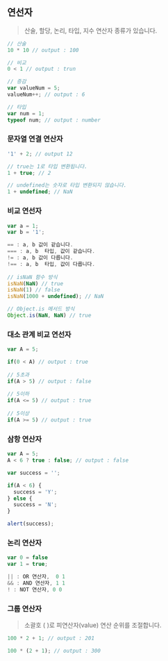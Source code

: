## 연선자
> 산술, 할당, 논리, 타입, 지수 연산자 종류가 있습니다.

```javascript
// 산술
10 * 10 // output : 100

// 비교
0 < 1 // output : trun

// 증감
var valueNum = 5;
valueNum++; // output : 6

// 타입
var num = 1;
typeof num; // output : number
```

### 문자열 연결 연산자
```javascript
'1' + 2; // output 12 

// true는 1로 타입 변환됩니다.
1 + true; // 2

// undefined는 숫자로 타입 변환되지 않습니다. 
1 + undefined; // NaN
```

### 비교 연선자
```javascript
var a = 1;
var b = '1';

== : a, b 값이 같습니다.
=== : a, b  타입, 값이 같습니다.
!= : a, b 값이 다릅니다.
!== : a, b  타입, 값이 다릅니다.
        
// isNaN 함수 방식  
isNaN(NaN) // true
isNaN(1) // false
isNaN(1000 + undefined); // NaN

// Object.is 메서드 방식 
Object.is(NaN, NaN) // true
```

### 대소 관계 비교 연선자
```javascript
var A = 5;

if(0 < A) // output : true
  
// 5초과
if(A > 5) // output : false
  
// 5이하
if(A <= 5) // output : true
  
// 5이상
if(A >= 5) // output : true
```

### 삼항 연산자
```javascript
var A = 5;
A < 6 ? true : false; // output : false

var success = '';

if(A < 6) {
  success = 'Y';
} else {
  success = 'N';
}

alert(success);
```
### 논리 연산자
```javascript
var 0 = false
var 1 = true;

|| : OR 연산자,  0 1
&& : AND 연산자, 1 1
! : NOT 연산자, 0 0
```

### 그룹 연산자
> 소괄호 ( )로 피연산자(value) 연산 순위를 조절합니다.
```javascript
100 * 2 + 1; // output : 201

100 * (2 + 1); // output : 300
```